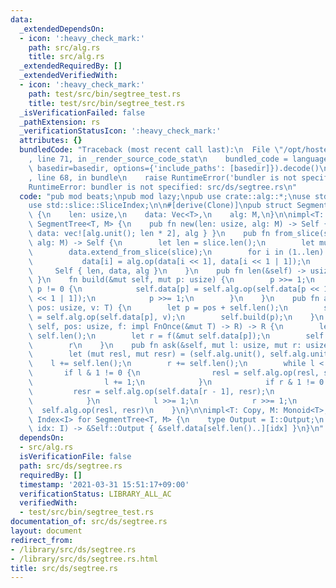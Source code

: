 ```yaml
---
data:
  _extendedDependsOn:
  - icon: ':heavy_check_mark:'
    path: src/alg.rs
    title: src/alg.rs
  _extendedRequiredBy: []
  _extendedVerifiedWith:
  - icon: ':heavy_check_mark:'
    path: test/src/bin/segtree_test.rs
    title: test/src/bin/segtree_test.rs
  _isVerificationFailed: false
  _pathExtension: rs
  _verificationStatusIcon: ':heavy_check_mark:'
  attributes: {}
  bundledCode: "Traceback (most recent call last):\n  File \"/opt/hostedtoolcache/Python/3.9.5/x64/lib/python3.9/site-packages/onlinejudge_verify/documentation/build.py\"\
    , line 71, in _render_source_code_stat\n    bundled_code = language.bundle(stat.path,\
    \ basedir=basedir, options={'include_paths': [basedir]}).decode()\n  File \"/opt/hostedtoolcache/Python/3.9.5/x64/lib/python3.9/site-packages/onlinejudge_verify/languages/user_defined.py\"\
    , line 68, in bundle\n    raise RuntimeError('bundler is not specified: {}'.format(path.as_posix()))\n\
    RuntimeError: bundler is not specified: src/ds/segtree.rs\n"
  code: "pub mod beats;\npub mod lazy;\npub use crate::alg::*;\nuse std::ops::Index;\n\
    use std::slice::SliceIndex;\n\n#[derive(Clone)]\npub struct SegmentTree<T, M>\
    \ {\n    len: usize,\n    data: Vec<T>,\n    alg: M,\n}\n\nimpl<T: Copy, M: Monoid<T>>\
    \ SegmentTree<T, M> {\n    pub fn new(len: usize, alg: M) -> Self { Self { len,\
    \ data: vec![alg.unit(); len * 2], alg } }\n    pub fn from_slice(slice: &[T],\
    \ alg: M) -> Self {\n        let len = slice.len();\n        let mut data = slice.to_vec();\n\
    \        data.extend_from_slice(slice);\n        for i in (1..len).rev() {\n \
    \           data[i] = alg.op(data[i << 1], data[i << 1 | 1]);\n        }\n   \
    \     Self { len, data, alg }\n    }\n    pub fn len(&self) -> usize { self.len\
    \ }\n    fn build(&mut self, mut p: usize) {\n        p >>= 1;\n        while\
    \ p != 0 {\n            self.data[p] = self.alg.op(self.data[p << 1], self.data[p\
    \ << 1 | 1]);\n            p >>= 1;\n        }\n    }\n    pub fn add(&mut self,\
    \ pos: usize, v: T) {\n        let p = pos + self.len();\n        self.data[p]\
    \ = self.alg.op(self.data[p], v);\n        self.build(p);\n    }\n    pub fn with<R>(&mut\
    \ self, pos: usize, f: impl FnOnce(&mut T) -> R) -> R {\n        let p = pos +\
    \ self.len();\n        let r = f(&mut self.data[p]);\n        self.build(p);\n\
    \        r\n    }\n    pub fn ask(&self, mut l: usize, mut r: usize) -> T {\n\
    \        let (mut resl, mut resr) = (self.alg.unit(), self.alg.unit());\n    \
    \    l += self.len();\n        r += self.len();\n        while l < r {\n     \
    \       if l & 1 != 0 {\n                resl = self.alg.op(resl, self.data[l]);\n\
    \                l += 1;\n            }\n            if r & 1 != 0 {\n       \
    \         resr = self.alg.op(self.data[r - 1], resr);\n                r -= 1;\n\
    \            }\n            l >>= 1;\n            r >>= 1;\n        }\n      \
    \  self.alg.op(resl, resr)\n    }\n}\n\nimpl<T: Copy, M: Monoid<T>, I: SliceIndex<[T]>>\
    \ Index<I> for SegmentTree<T, M> {\n    type Output = I::Output;\n    fn index(&self,\
    \ idx: I) -> &Self::Output { &self.data[self.len()..][idx] }\n}\n"
  dependsOn:
  - src/alg.rs
  isVerificationFile: false
  path: src/ds/segtree.rs
  requiredBy: []
  timestamp: '2021-03-31 15:51:17+09:00'
  verificationStatus: LIBRARY_ALL_AC
  verifiedWith:
  - test/src/bin/segtree_test.rs
documentation_of: src/ds/segtree.rs
layout: document
redirect_from:
- /library/src/ds/segtree.rs
- /library/src/ds/segtree.rs.html
title: src/ds/segtree.rs
---
```


